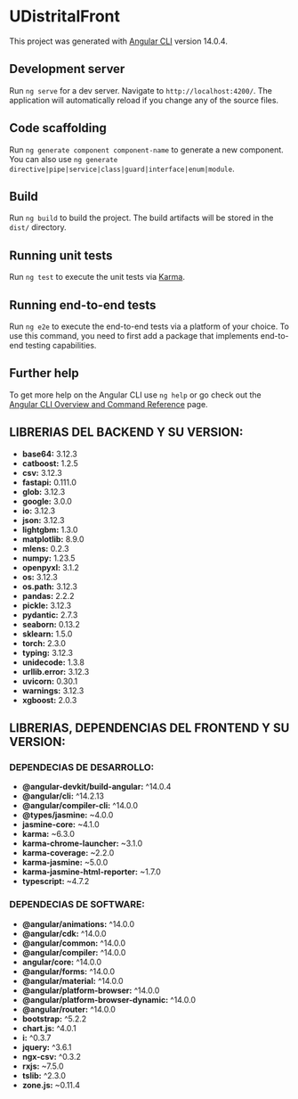 # UDistritalFront

This project was generated with [Angular CLI](https://github.com/angular/angular-cli) version 14.0.4.

## Development server

Run `ng serve` for a dev server. Navigate to `http://localhost:4200/`. The application will automatically reload if you change any of the source files.

## Code scaffolding

Run `ng generate component component-name` to generate a new component. You can also use `ng generate directive|pipe|service|class|guard|interface|enum|module`.

## Build

Run `ng build` to build the project. The build artifacts will be stored in the `dist/` directory.

## Running unit tests

Run `ng test` to execute the unit tests via [Karma](https://karma-runner.github.io).

## Running end-to-end tests

Run `ng e2e` to execute the end-to-end tests via a platform of your choice. To use this command, you need to first add a package that implements end-to-end testing capabilities.

## Further help

To get more help on the Angular CLI use `ng help` or go check out the [Angular CLI Overview and Command Reference](https://angular.io/cli) page.

## LIBRERIAS DEL BACKEND Y SU VERSION:
- **base64:** 3.12.3
- **catboost:** 1.2.5
- **csv:** 3.12.3
- **fastapi:** 0.111.0
- **glob:** 3.12.3
- **google:** 3.0.0
- **io:** 3.12.3
- **json:** 3.12.3
- **lightgbm:** 1.3.0
- **matplotlib:** 8.9.0
- **mlens:** 0.2.3
- **numpy:** 1.23.5
- **openpyxl:** 3.1.2
- **os:** 3.12.3
- **os.path:** 3.12.3
- **pandas:** 2.2.2
- **pickle:** 3.12.3
- **pydantic:** 2.7.3
- **seaborn:** 0.13.2
- **sklearn:** 1.5.0
- **torch:** 2.3.0
- **typing:** 3.12.3
- **unidecode:** 1.3.8
- **urllib.error:** 3.12.3
- **uvicorn:** 0.30.1
- **warnings:** 3.12.3
- **xgboost:** 2.0.3
## LIBRERIAS, DEPENDENCIAS DEL FRONTEND Y SU VERSION:
### DEPENDECIAS DE DESARROLLO:
- **@angular-devkit/build-angular:** ^14.0.4
- **@angular/cli:** ^14.2.13
- **@angular/compiler-cli:** ^14.0.0
- **@types/jasmine:** ~4.0.0
- **jasmine-core:** ~4.1.0
- **karma:** ~6.3.0
- **karma-chrome-launcher:** ~3.1.0
- **karma-coverage:** ~2.2.0
- **karma-jasmine:** ~5.0.0
- **karma-jasmine-html-reporter:** ~1.7.0
- **typescript:** ~4.7.2

### DEPENDECIAS DE SOFTWARE:
- **@angular/animations:** ^14.0.0
- **@angular/cdk:** ^14.0.0
- **@angular/common:** ^14.0.0
- **@angular/compiler:** ^14.0.0
- **angular/core:** ^14.0.0
- **@angular/forms:** ^14.0.0
- **@angular/material:** ^14.0.0
- **@angular/platform-browser:** ^14.0.0
- **@angular/platform-browser-dynamic:** ^14.0.0
- **@angular/router:** ^14.0.0
- **bootstrap:** ^5.2.2
- **chart.js:** ^4.0.1
- **i:** ^0.3.7
- **jquery:** ^3.6.1
- **ngx-csv:** ^0.3.2
- **rxjs:** ~7.5.0
- **tslib:** ^2.3.0
- **zone.js:** ~0.11.4
